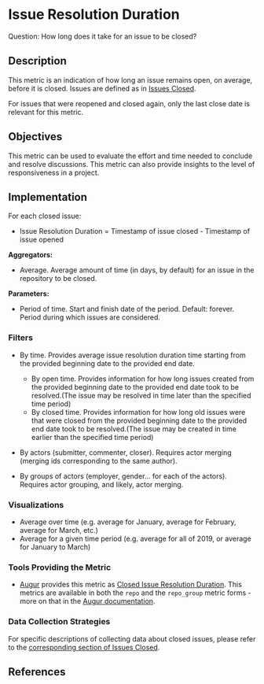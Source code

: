 # Issue Resolution Duration

Question: How long does it take for an issue to be closed?

## Description
This metric is an indication of how long an issue remains open, on average, before it is closed. 
Issues are defined as in [Issues Closed](https://chaoss.community/metric-issues-closed/).

For issues that were reopened and closed again, only the last close date is relevant for this metric.

## Objectives
This metric can be used to evaluate the effort and time needed to conclude and resolve discussions. This metric can also provide insights to the level of responsiveness in a project.

## Implementation

For each closed issue:
* Issue Resolution Duration = Timestamp of issue closed - Timestamp of issue opened 

**Aggregators:**
* Average. Average amount of time (in days, by default) for an issue in the repository to be closed.

**Parameters:**
* Period of time. Start and finish date of the period. Default: forever.  
    Period during which issues are considered.


### Filters

* By time. Provides average issue resolution duration time starting from the provided beginning date to the provided end date.
  - By open time. Provides information for how long issues created from the provided beginning date to the provided end date took to be resolved.(The issue may be resolved in time later than the specified time period)
  - By closed time. Provides information for how long old issues were that were closed from the provided beginning date to the provided end date took to be resolved.(The issue may be created in time earlier than the specified time period)

* By actors (submitter, commenter, closer). Requires actor merging (merging ids corresponding to the same author).

* By groups of actors (employer, gender... for each of the actors). Requires actor grouping, and likely, actor merging.



### Visualizations

* Average over time (e.g. average for January, average for February, average for March, etc.)
* Average for a given time period (e.g. average for all of 2019, or average for January to March)


### Tools Providing the Metric

* [Augur](http://augur.osshealth.io/) provides this metric as [Closed Issue Resolution Duration](http://augur.osshealth.io/api_docs/#api-Evolution-Closed_Issue_Resolution_Duration_Repo_). This metrics are available in both the `repo` and the `repo_group` metric forms - more on that in the [Augur documentation](https://oss-augur.readthedocs.io/en/master/getting-started/create-a-metric/overview.html#metric-forms).


### Data Collection Strategies

For specific descriptions of collecting data about closed issues, please refer to the [corresponding section of Issues Closed](https://chaoss.community/metric-issues-closed/).


## References

